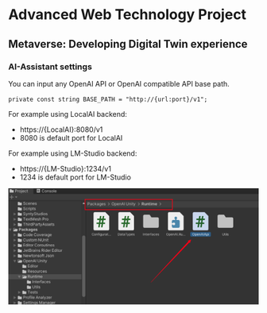 # Advanced Web Technology Project
## Metaverse: Developing Digital Twin experience

### AI-Assistant settings

You can input any OpenAI API or OpenAI compatible API base path.

```
private const string BASE_PATH = "http://{url:port}/v1";
```

For example using LocalAI backend: 
 - https://{LocalAI}:8080/v1        
 - 8080 is default port for LocalAI

For example using LM-Studio backend:
 - https://{LM-Studio}:1234/v1    
 - 1234 is default port for LM-Studio

![alt text](/images/image.png)